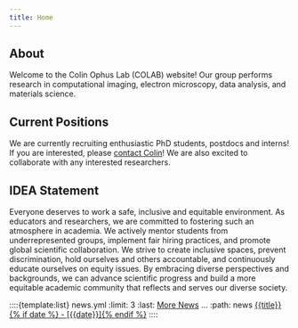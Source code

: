 ```yaml
---
title: Home
---
```


## About

Welcome to the Colin Ophus Lab (COLAB) website! Our group performs research in computational imaging, electron microscopy, data analysis, and materials science.

## Current Positions

We are currently recruiting enthusiastic PhD students, postdocs and interns! If you are interested, please [contact Colin](mailto:cophus@stanford.edu)! We are also excited to collaborate with any interested researchers.

## IDEA Statement

Everyone deserves to work a safe, inclusive and equitable environment. As educators and researchers, we are committed to fostering such an atmosphere in academia. We actively mentor students from underrepresented groups, implement fair hiring practices, and promote global scientific collaboration. We strive to create inclusive spaces, prevent discrimination, hold ourselves and others accountable, and continuously educate ourselves on equity issues. By embracing diverse perspectives and backgrounds, we can advance scientific progress and build a more equitable academic community that reflects and serves our diverse society.

::::{template:list} news.yml
:limit: 3
:last: [More News](/news) ...
:path: news
[{{title}}{% if date %} - [{{date}}]{% endif %}]({{url}})
::::
